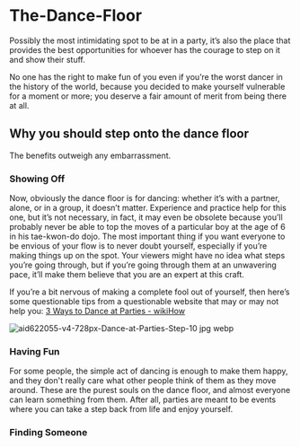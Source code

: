 # The-Dance-Floor

Possibly the most intimidating spot to be at in a party, it’s also the place that provides the best opportunities for whoever has the courage to step on it and show their stuff.

No one has the right to make fun of you even if you’re the worst dancer in the history of the world, because you decided to make yourself vulnerable for a moment or more; you deserve a fair amount of merit from being there at all.

## Why you should step onto the dance floor

The benefits outweigh any embarrassment.

### Showing Off

Now, obviously the dance floor is for dancing: whether it’s with a partner, alone, or in a group, it doesn’t matter. Experience and practice help for this one, but it’s not necessary, in fact, it may even be obsolete because you’ll probably never be able to top the moves of a particular boy at the age of 6 in his tae-kwon-do dojo. The most important thing if you want everyone to be envious of your flow is to never doubt yourself, especially if you’re making things up on the spot. Your viewers might have no idea what steps you’re going through, but if you’re going through them at an unwavering pace, it’ll make them believe that you are an expert at this craft.

If you’re a bit nervous of making a complete fool out of yourself, then here’s some questionable tips from a questionable website that may or may not help you: [3 Ways to Dance at Parties - wikiHow](https://www.wikihow.com/Dance-at-Parties)

![aid622055-v4-728px-Dance-at-Parties-Step-10 jpg webp](https://user-images.githubusercontent.com/91553831/135578874-2dfdec9c-68eb-4721-97b9-5fd7294470a4.jpeg)

### Having Fun

For some people, the simple act of dancing is enough to make them happy, and they don't really care what other people think of them as they move around. These are the purest souls on the dance floor, and almost everyone can learn something from them. After all, parties are meant to be events where you can take a step back from life and enjoy yourself. 

### Finding Someone

